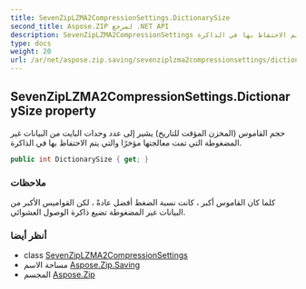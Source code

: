 ```yaml
---
title: SevenZipLZMA2CompressionSettings.DictionarySize
second_title: Aspose.ZIP لمرجع .NET API
description: SevenZipLZMA2CompressionSettings ملكية. حجم القاموس المخزن المؤقت للتاريخ يشير إلى عدد وحدات البايت من البيانات غير المضغوطة التي تمت معالجتها مؤخرًا والتي يتم الاحتفاظ بها في الذاكرة.
type: docs
weight: 20
url: /ar/net/aspose.zip.saving/sevenziplzma2compressionsettings/dictionarysize/
---
```

## SevenZipLZMA2CompressionSettings.DictionarySize property

حجم القاموس (المخزن المؤقت للتاريخ) يشير إلى عدد وحدات البايت من البيانات غير المضغوطة التي تمت معالجتها مؤخرًا والتي يتم الاحتفاظ بها في الذاكرة.

```csharp
public int DictionarySize { get; }
```

### ملاحظات

كلما كان القاموس أكبر ، كانت نسبة الضغط أفضل عادةً ، لكن القواميس الأكبر من البيانات غير المضغوطة تضيع ذاكرة الوصول العشوائي.

### أنظر أيضا

* class [SevenZipLZMA2CompressionSettings](../)
* مساحة الاسم [Aspose.Zip.Saving](../../sevenziplzma2compressionsettings/)
* المجسم [Aspose.Zip](../../../)


